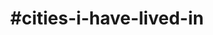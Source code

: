 ---
title: "#cities-i-have-lived-in"
hashtag: "cities-i-have-lived-in"
linked:
  - _hashtags/cities-i-have-visited.md
---